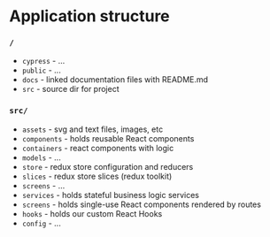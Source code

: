 # Application structure

### `/`

- `cypress` - ...
- `public` - ...
- `docs` - linked documentation files with README.md
- `src` - source dir for project

### `src/`

- `assets` - svg and text files, images, etc
- `components` - holds reusable React components
- `containers` - react components with logic
- `models` - ...
- `store` - redux store configuration and reducers
- `slices` - redux store slices (redux toolkit)
- `screens` - ...
- `services` - holds stateful business logic services
- `screens` - holds single-use React components rendered by routes
- `hooks` - holds our custom React Hooks
- `config` - ...

